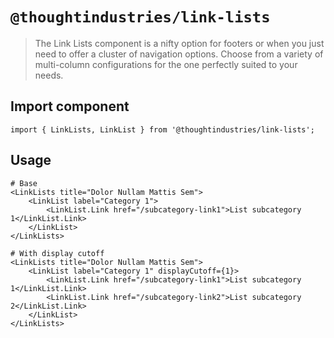 # `@thoughtindustries/link-lists`

> The Link Lists component is a nifty option for footers or when you just need to offer a cluster of navigation options. Choose from a variety of multi-column configurations for the one perfectly suited to your needs.

## Import component

```
import { LinkLists, LinkList } from '@thoughtindustries/link-lists';
```

## Usage

```
# Base
<LinkLists title="Dolor Nullam Mattis Sem">
    <LinkList label="Category 1">
        <LinkList.Link href="/subcategory-link1">List subcategory 1</LinkList.Link>
    </LinkList>
</LinkLists>

# With display cutoff
<LinkLists title="Dolor Nullam Mattis Sem">
    <LinkList label="Category 1" displayCutoff={1}>
        <LinkList.Link href="/subcategory-link1">List subcategory 1</LinkList.Link>
        <LinkList.Link href="/subcategory-link2">List subcategory 2</LinkList.Link>
    </LinkList>
</LinkLists>
```
